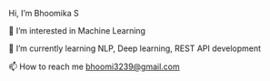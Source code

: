  Hi, I’m Bhoomika S
 
👀 I’m interested in Machine Learning

🌱 I’m currently learning NLP, Deep learning, REST API development

📫 How to reach me bhoomi3239@gmail.com




